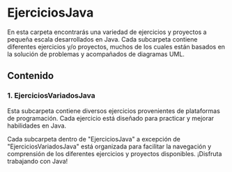 # EjerciciosJava

En esta carpeta encontrarás una variedad de ejercicios y proyectos a pequeña escala desarrollados en Java. Cada subcarpeta contiene diferentes ejercicios y/o proyectos, muchos de los cuales están basados en la solución de problemas y acompañados de diagramas UML.

## Contenido

### 1. **EjerciciosVariadosJava**
   Esta subcarpeta contiene diversos ejercicios provenientes de plataformas de programación. Cada ejercicio está diseñado para practicar y mejorar habilidades en Java.


Cada subcarpeta dentro de "EjerciciosJava" a excepción de "EjerciciosVariadosJava" está organizada para facilitar la navegación y comprensión de los diferentes ejercicios y proyectos disponibles. ¡Disfruta trabajando con Java!

